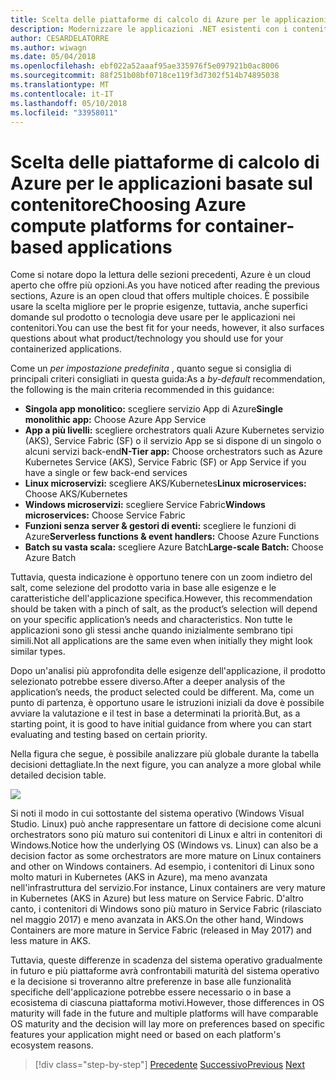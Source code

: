 ```yaml
---
title: Scelta delle piattaforme di calcolo di Azure per le applicazioni basate sul contenitore
description: Modernizzare le applicazioni .NET esistenti con i contenitori di Windows e Cloud di Azure | Scelta delle piattaforme di calcolo di Azure per le applicazioni basate sul contenitore
author: CESARDELATORRE
ms.author: wiwagn
ms.date: 05/04/2018
ms.openlocfilehash: ebf022a52aaaf95ae335976f5e097921b0ac8006
ms.sourcegitcommit: 88f251b08bf0718ce119f3d7302f514b74895038
ms.translationtype: MT
ms.contentlocale: it-IT
ms.lasthandoff: 05/10/2018
ms.locfileid: "33958011"
---
```

# <a name="choosing-azure-compute-platforms-for-container-based-applications"></a><span data-ttu-id="ff494-103">Scelta delle piattaforme di calcolo di Azure per le applicazioni basate sul contenitore</span><span class="sxs-lookup"><span data-stu-id="ff494-103">Choosing Azure compute platforms for container-based applications</span></span>

<span data-ttu-id="ff494-104">Come si notare dopo la lettura delle sezioni precedenti, Azure è un cloud aperto che offre più opzioni.</span><span class="sxs-lookup"><span data-stu-id="ff494-104">As you have noticed after reading the previous sections, Azure is an open cloud that offers multiple choices.</span></span> <span data-ttu-id="ff494-105">È possibile usare la scelta migliore per le proprie esigenze, tuttavia, anche superfici domande sul prodotto o tecnologia deve usare per le applicazioni nei contenitori.</span><span class="sxs-lookup"><span data-stu-id="ff494-105">You can use the best fit for your needs, however, it also surfaces questions about what product/technology you should use for your containerized applications.</span></span>

<span data-ttu-id="ff494-106">Come un *per impostazione predefinita* , quanto segue si consiglia di principali criteri consigliati in questa guida:</span><span class="sxs-lookup"><span data-stu-id="ff494-106">As a *by-default* recommendation, the following is the main criteria recommended in this guidance:</span></span>

  - <span data-ttu-id="ff494-107">**Singola app monolitico:** scegliere servizio App di Azure</span><span class="sxs-lookup"><span data-stu-id="ff494-107">**Single monolithic app:** Choose Azure App Service</span></span>
  - <span data-ttu-id="ff494-108">**App a più livelli:** scegliere orchestrators quali Azure Kubernetes servizio (AKS), Service Fabric (SF) o il servizio App se si dispone di un singolo o alcuni servizi back-end</span><span class="sxs-lookup"><span data-stu-id="ff494-108">**N-Tier app:** Choose orchestrators such as Azure Kubernetes Service (AKS), Service Fabric (SF) or App Service if you have a single or few back-end services</span></span>
  - <span data-ttu-id="ff494-109">**Linux microservizi:** scegliere AKS/Kubernetes</span><span class="sxs-lookup"><span data-stu-id="ff494-109">**Linux microservices:** Choose AKS/Kubernetes</span></span>
  - <span data-ttu-id="ff494-110">**Windows microservizi:** scegliere Service Fabric</span><span class="sxs-lookup"><span data-stu-id="ff494-110">**Windows microservices:** Choose Service Fabric</span></span>
  - <span data-ttu-id="ff494-111">**Funzioni senza server & gestori di eventi:** scegliere le funzioni di Azure</span><span class="sxs-lookup"><span data-stu-id="ff494-111">**Serverless functions & event handlers:** Choose Azure Functions</span></span>
  - <span data-ttu-id="ff494-112">**Batch su vasta scala:** scegliere Azure Batch</span><span class="sxs-lookup"><span data-stu-id="ff494-112">**Large-scale Batch:** Choose Azure Batch</span></span>

<span data-ttu-id="ff494-113">Tuttavia, questa indicazione è opportuno tenere con un zoom indietro del salt, come selezione del prodotto varia in base alle esigenze e le caratteristiche dell'applicazione specifica.</span><span class="sxs-lookup"><span data-stu-id="ff494-113">However, this recommendation should be taken with a pinch of salt, as the product’s selection will depend on your specific application’s needs and characteristics.</span></span> <span data-ttu-id="ff494-114">Non tutte le applicazioni sono gli stessi anche quando inizialmente sembrano tipi simili.</span><span class="sxs-lookup"><span data-stu-id="ff494-114">Not all applications are the same even when initially they might look similar types.</span></span>

<span data-ttu-id="ff494-115">Dopo un'analisi più approfondita delle esigenze dell'applicazione, il prodotto selezionato potrebbe essere diverso.</span><span class="sxs-lookup"><span data-stu-id="ff494-115">After a deeper analysis of the application’s needs, the product selected could be different.</span></span> <span data-ttu-id="ff494-116">Ma, come un punto di partenza, è opportuno usare le istruzioni iniziali da dove è possibile avviare la valutazione e il test in base a determinati la priorità.</span><span class="sxs-lookup"><span data-stu-id="ff494-116">But, as a starting point, it is good to have initial guidance from where you can start evaluating and testing based on certain priority.</span></span>

<span data-ttu-id="ff494-117">Nella figura che segue, è possibile analizzare più globale durante la tabella decisioni dettagliate.</span><span class="sxs-lookup"><span data-stu-id="ff494-117">In the next figure, you can analyze a more global while detailed decision table.</span></span>

![](./media/image8.5.png)

<span data-ttu-id="ff494-118">Si noti il modo in cui sottostante del sistema operativo (Windows Visual Studio. Linux) può anche rappresentare un fattore di decisione come alcuni orchestrators sono più maturo sui contenitori di Linux e altri in contenitori di Windows.</span><span class="sxs-lookup"><span data-stu-id="ff494-118">Notice how the underlying OS (Windows vs. Linux) can also be a decision factor as some orchestrators are more mature on Linux containers and other on Windows containers.</span></span> <span data-ttu-id="ff494-119">Ad esempio, i contenitori di Linux sono molto maturi in Kubernetes (AKS in Azure), ma meno avanzata nell'infrastruttura del servizio.</span><span class="sxs-lookup"><span data-stu-id="ff494-119">For instance, Linux containers are very mature in Kubernetes (AKS in Azure) but less mature on Service Fabric.</span></span> <span data-ttu-id="ff494-120">D'altro canto, i contenitori di Windows sono più maturo in Service Fabric (rilasciato nel maggio 2017) e meno avanzata in AKS.</span><span class="sxs-lookup"><span data-stu-id="ff494-120">On the other hand, Windows Containers are more mature in Service Fabric (released in May 2017) and less mature in AKS.</span></span>

<span data-ttu-id="ff494-121">Tuttavia, queste differenze in scadenza del sistema operativo gradualmente in futuro e più piattaforme avrà confrontabili maturità del sistema operativo e la decisione si troveranno altre preferenze in base alle funzionalità specifiche dell'applicazione potrebbe essere necessario o in base a ecosistema di ciascuna piattaforma motivi.</span><span class="sxs-lookup"><span data-stu-id="ff494-121">However, those differences in OS maturity will fade in the future and multiple platforms will have comparable OS maturity and the decision will lay more on preferences based on specific features your application might need or based on each platform's ecosystem reasons.</span></span>


>[!div class="step-by-step"]
<span data-ttu-id="ff494-122">[Precedente](when-to-deploy-windows-containers-to-azure-container-service-kubernetes.md)
[Successivo](build-resilient-services-ready-for-the-cloud-embrace-transient-failures-in-the-cloud.md)</span><span class="sxs-lookup"><span data-stu-id="ff494-122">[Previous](when-to-deploy-windows-containers-to-azure-container-service-kubernetes.md)
[Next](build-resilient-services-ready-for-the-cloud-embrace-transient-failures-in-the-cloud.md)</span></span>
